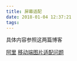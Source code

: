 ```yaml
---
title: 屏幕适配
date: 2018-01-04 12:37:21
tags:
---
```



具体内容参照这两篇博客

[阿里](https://github.com/amfe/article/issues/17)
[移动端图片适配问题](http://div.io/topic/1092)